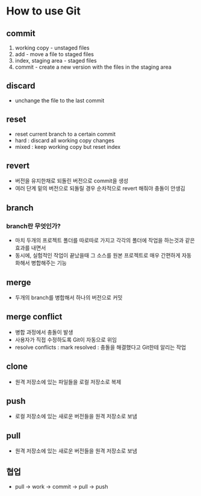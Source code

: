 # How to use Git

## commit

1. working copy - unstaged files
2. add - move a file to staged files
3. index, staging area - staged files
4. commit - create a new version with the files in the staging area

## discard

- unchange the file to the last commit

## reset

- reset current branch to a certain commit
- hard : discard all working copy changes
- mixed : keep working copy but reset index

## revert

- 버전을 유지한채로 되돌린 버전으로 commit을 생성
- 여러 단계 밑의 버전으로 되돌릴 경우 순차적으로 revert 해줘야 충돌이 안생김

## branch

### branch란 무엇인가?

- 마치 두개의 프로젝트 폴더를 따로따로 가지고 각각의 폴더에 작업을 하는것과 같은 효과를 내면서
- 동시에, 실험적인 작업이 끝났을때 그 소스를 원본 프로젝트로 매우 간편하게 자동화해서 병합해주는 기능

## merge

- 두개의 branch를 병합해서 하나의 버전으로 커밋

## merge conflict

- 병합 과정에서 충돌이 발생
- 사용자가 직접 수정하도록 Git이 자동으로 위임
- resolve conflicts : mark resolved : 충돌을 해결했다고 Git한테 알리는 작업

## clone

- 원격 저장소에 있는 파일들을 로컬 저장소로 복제

## push

- 로컬 저장소에 있는 새로운 버전들을 원격 저장소로 보냄

## pull

- 원격 저장소에 있는 새로운 버전들을 원격 저장소로 보냄

## 협업

- pull -> work -> commit -> pull -> push
